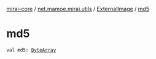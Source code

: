 [mirai-core](../../index.md) / [net.mamoe.mirai.utils](../index.md) / [ExternalImage](index.md) / [md5](./md5.md)

# md5

`val md5: `[`ByteArray`](https://kotlinlang.org/api/latest/jvm/stdlib/kotlin/-byte-array/index.html)